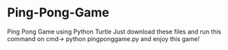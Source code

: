 # Ping-Pong-Game
Ping Pong Game using Python Turtle
Just download these files and run this command on cmd-> 
python pingponggame.py 
and enjoy this game! 


